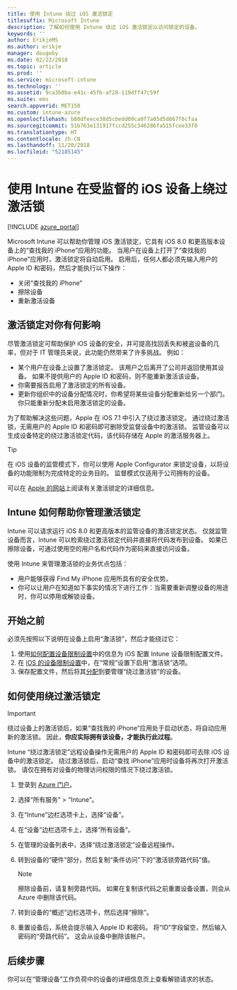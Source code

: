 ```yaml
---
title: 使用 Intune 绕过 iOS 激活锁定
titlesuffix: Microsoft Intune
description: 了解如何使用 Intune 绕过 iOS 激活锁定以访问锁定的设备。
keywords: ''
author: ErikjeMS
ms.author: erikje
manager: dougeby
ms.date: 02/22/2018
ms.topic: article
ms.prod: ''
ms.service: microsoft-intune
ms.technology: ''
ms.assetid: 9ca3b0ba-e41c-45fb-af28-119dff47c59f
ms.suite: ems
search.appverid: MET150
ms.custom: intune-azure
ms.openlocfilehash: b80dfeece38d5cbedd09ca0f7a05d5d867f6cfaa
ms.sourcegitcommit: 51b763e131917fccd255c346286fa515fcee33f0
ms.translationtype: HT
ms.contentlocale: zh-CN
ms.lasthandoff: 11/20/2018
ms.locfileid: "52185145"
---
```

# <a name="bypass-activation-lock-on-supervised-ios-devices-with-intune"></a>使用 Intune 在受监督的 iOS 设备上绕过激活锁


[!INCLUDE [azure_portal](./includes/azure_portal.md)]

Microsoft Intune 可以帮助你管理 iOS 激活锁定，它具有 iOS 8.0 和更高版本设备上的“查找我的 iPhone”应用的功能。 当用户在设备上打开了“查找我的 iPhone”应用时，激活锁定将自动启用。 启用后，任何人都必须先输入用户的 Apple ID 和密码，然后才能执行以下操作：

- 关闭“查找我的 iPhone”
- 擦除设备
- 重新激活设备

## <a name="how-activation-lock-affects-you"></a>激活锁定对你有何影响

尽管激活锁定可帮助保护 iOS 设备的安全，并可提高找回丢失和被盗设备的几率，但对于 IT 管理员来说，此功能仍然带来了许多挑战。 例如：

- 某个用户在设备上设置了激活锁定。 该用户之后离开了公司并返回使用其设备。 如果不提供用户的 Apple ID 和密码，则不能重新激活该设备。
- 你需要报告启用了激活锁定的所有设备。
- 更新你组织中的设备分配情况时，你希望将某些设备分配重新给另一个部门。 你只能重新分配未启用激活锁定的设备。

为了帮助解决这些问题，Apple 在 iOS 7.1 中引入了绕过激活锁定。 通过绕过激活锁，无需用户的 Apple ID 和密码即可删除受监督设备中的激活锁。 监管设备可以生成设备特定的绕过激活锁定代码，该代码存储在 Apple 的激活服务器上。

>[!TIP]
>在 iOS 设备的监管模式下，你可以使用 Apple Configurator 来锁定设备，以将设备的功能限制为完成特定的业务目的。 监督模式仅适用于公司拥有的设备。

可以在 [Apple 的网站](https://support.apple.com/HT201365)上阅读有关激活锁定的详细信息。

## <a name="how-intune-helps-you-manage-activation-lock"></a>Intune 如何帮助你管理激活锁定
Intune 可以请求运行 iOS 8.0 和更高版本的监管设备的激活锁定状态。 仅就监管设备而言，Intune 可以检索绕过激活锁定代码并直接将代码发布到设备。 如果已擦除设备，可通过使用空的用户名和代码作为密码来直接访问设备。

使用 Intune 来管理激活锁的业务优点包括：

- 用户能够获得 Find My iPhone 应用所具有的安全优势。
- 你可以让用户在知道如下事实的情况下进行工作：当需要重新调整设备的用途时，你可以停用或解锁设备。

## <a name="before-you-start"></a>开始之前
必须先按照以下说明在设备上启用“激活锁”，然后才能绕过它：

1. 使用[如何配置设备限制设置](/intune-azure/configure-devices/how-to-configure-device-restrictions)中的信息为 iOS 配置 Intune 设备限制配置文件。
2. 在 [iOS 的设备限制设置](device-restrictions-ios.md)中，在“常规”设置下启用“激活锁”选项。
3. 保存配置文件，然后将其[分配](device-profile-assign.md)到要管理“绕过激活锁”的设备。


## <a name="how-to-use-activation-lock-bypass"></a>如何使用绕过激活锁定

>[!IMPORTANT]
>绕过设备上的激活锁后，如果“查找我的 iPhone”应用处于启动状态，将自动应用新的激活锁。 因此，**你应实际拥有该设备，才能执行此过程**。

Intune “绕过激活锁定”远程设备操作无需用户的 Apple ID 和密码即可去除 iOS 设备中的激活锁定。 绕过激活锁后，启动“查找 iPhone”应用时设备将再次打开激活锁。 请仅在拥有对设备的物理访问权限的情况下绕过激活锁。

1. 登录到 [Azure 门户](https://portal.azure.com)。
2. 选择“所有服务” > “Intune”。
3. 在“Intune”边栏选项卡上，选择“设备”。
4. 在“设备”边栏选项卡上，选择“所有设备”。
5. 在管理的设备列表中，选择“绕过激活锁定”设备远程操作。
6. 转到设备的“硬件”部分，然后复制“条件访问”下的“激活锁旁路代码”值。

    >[!NOTE]
    >擦除设备前，请复制旁路代码。 如果在复制该代码之前重置设备设置，则会从 Azure 中删除该代码。

7.  转到设备的“概述”边栏选项卡，然后选择“擦除”。
8.  重置设备后，系统会提示输入 Apple ID 和密码。 将“ID”字段留空，然后输入密码的“旁路代码”。 这会从设备中删除该帐户。 


## <a name="next-steps"></a>后续步骤

你可以在“管理设备”工作负荷中的设备的详细信息页上查看解锁请求的状态。

